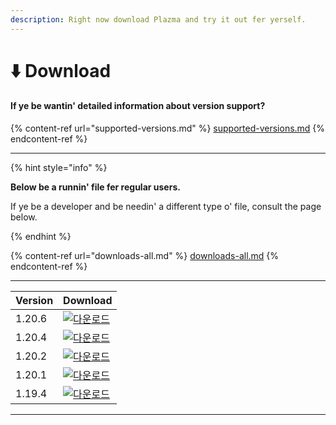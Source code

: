 ```yaml
---
description: Right now download Plazma and try it out fer yerself.
---
```


# ⬇️ Download

#### If ye be wantin' detailed information about version support?

{% content-ref url="supported-versions.md" %}
[supported-versions.md](supported-versions.md)
{% endcontent-ref %}

***

{% hint style="info" %}

**Below be a runnin' file fer regular users.**

If ye be a developer and be needin' a different type o' file, consult the page below.

{% endhint %}

{% content-ref url="downloads-all.md" %}
[downloads-all.md](downloads-all.md)
{% endcontent-ref %}

***

<table data-view="cards">
    <thead>
        <tr>
            <th>Version</th>
            <th>Download</th>
        </tr>
    </thead>
    <tbody>
        <tr>
            <td>1.20.6</td>
            <td><a href="https://dl.plazmamc.org/1.20.6/">
                <img src="https://badge.plazmamc.org/1/다운로드" alt="다운로드">
            </a></td>
        </tr>
        <tr>
            <td>1.20.4</td>
            <td><a href="https://dl.plazmamc.org/1.20.4/1">
                <img src="https://badge.plazmamc.org/2/다운로드" alt="다운로드">
            </a></td>
        </tr>
        <tr>
            <td>1.20.2</td>
            <td><a href="https://dl.plazmamc.org/1.20.2/1">
                <img src="https://badge.plazmamc.org/6/다운로드" alt="다운로드">
            </a></td>
        </tr>
        <tr>
            <td>1.20.1</td>
            <td><a href="https://dl.plazmamc.org/1.20.1/1">
                <img src="https://badge.plazmamc.org/4/다운로드" alt="다운로드">
            </a></td>
        </tr>
        <tr>
            <td>1.19.4</td>
            <td><a href="https://dl.plazmamc.org/1.19.4/1">
                <img src="https://badge.plazmamc.org/4/다운로드" alt="다운로드">
            </a></td>
        </tr>
    </tbody>
</table>

***
